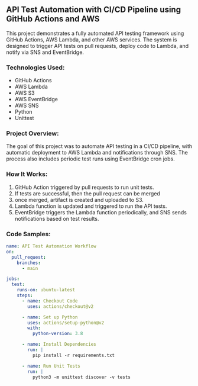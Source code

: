 ## API Test Automation with CI/CD Pipeline using GitHub Actions and AWS

This project demonstrates a fully automated API testing framework using GitHub Actions, AWS Lambda, and other AWS services. The system is designed to trigger API tests on pull requests, deploy code to Lambda, and notify via SNS and EventBridge.

### Technologies Used:
- GitHub Actions
- AWS Lambda
- AWS S3
- AWS EventBridge
- AWS SNS
- Python
- Unittest

### Project Overview:
The goal of this project was to automate API testing in a CI/CD pipeline, with automatic deployment to AWS Lambda and notifications through SNS. The process also includes periodic test runs using EventBridge cron jobs.

### How It Works:
1. GitHub Action triggered by pull requests to run unit tests.
2. If tests are successful, then the pull request can be merged
3. once merged, artifact is created and uploaded to S3.
4. Lambda function is updated and triggered to run the API tests.
5. EventBridge triggers the Lambda function periodically, and SNS sends notifications based on test results.

### Code Samples:

```yaml
name: API Test Automation Workflow
on:
  pull_request:
    branches:
      - main

jobs:
  test:
    runs-on: ubuntu-latest
    steps:
      - name: Checkout Code
        uses: actions/checkout@v2

      - name: Set up Python
        uses: actions/setup-python@v2
        with:
          python-version: 3.8

      - name: Install Dependencies
        run: |
          pip install -r requirements.txt

      - name: Run Unit Tests
        run: |
          python3 -m unittest discover -v tests
